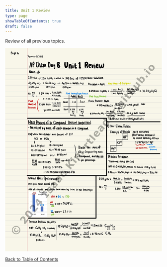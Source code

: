 ```yaml
---
title: Unit 1 Review
type: page
showTableOfContents: true
draft: false
---
```

Review of all previous topics.

![](./marked_AP_Chemistry_Notes-08.jpg)

[Back to Table of Contents](../)
